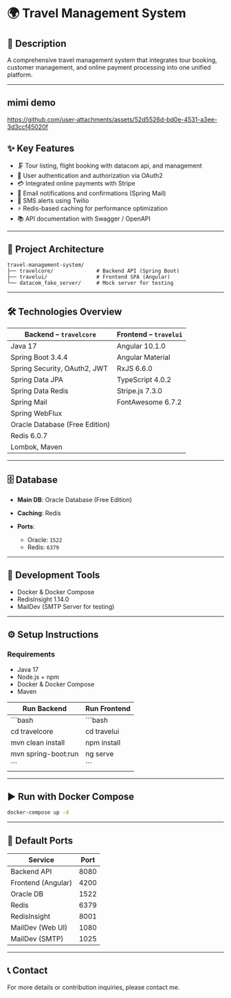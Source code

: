 # 🌍 Travel Management System

## 📖 Description

A comprehensive travel management system that integrates tour booking, customer management, and online payment processing into one unified platform.

---
## mimi demo
https://github.com/user-attachments/assets/52d5526d-bd0e-4531-a3ee-3d3ccf45020f

## ✨ Key Features

* 🗜️ Tour listing, flight booking with datacom api, and management
* 🔐 User authentication and authorization via OAuth2
* 💳 Integrated online payments with Stripe
* 📧 Email notifications and confirmations (Spring Mail)
* 📱 SMS alerts using Twilio
* ⚡ Redis-based caching for performance optimization
* 📚 API documentation with Swagger / OpenAPI

---

## 🧱 Project Architecture

```
travel-management-system/
├── travelcore/              # Backend API (Spring Boot)
├── travelui/                # Frontend SPA (Angular)
└── datacom_fake_server/     # Mock server for testing
```

---

## 🛠️ Technologies Overview

| Backend – `travelcore`         | Frontend – `travelui` |
| ------------------------------ | --------------------- |
| Java 17                        | Angular 10.1.0        |
| Spring Boot 3.4.4              | Angular Material      |
| Spring Security, OAuth2, JWT   | RxJS 6.6.0            |
| Spring Data JPA                | TypeScript 4.0.2      |
| Spring Data Redis              | Stripe.js 7.3.0       |
| Spring Mail                    | FontAwesome 6.7.2     |
| Spring WebFlux                 |                       |
| Oracle Database (Free Edition) |                       |
| Redis 6.0.7                    |                       |
| Lombok, Maven                  |                       |

---
## 🗄️ Database

* **Main DB**: Oracle Database (Free Edition)
* **Caching**: Redis
* **Ports**:

  * Oracle: `1522`
  * Redis: `6379`

---

## 🧰 Development Tools

* Docker & Docker Compose
* RedisInsight 1.14.0
* MailDev (SMTP Server for testing)

---

## ⚙️ Setup Instructions

### Requirements

* Java 17
* Node.js + npm
* Docker & Docker Compose
* Maven

| Run Backend          | Run Frontend |
| -------------------- | ------------ |
| \`\`\`bash           | \`\`\`bash   |
| cd travelcore        | cd travelui  |
| mvn clean install    | npm install  |
| mvn spring-boot\:run | ng serve     |
| \`\`\`               | \`\`\`       |

---

## ▶️ Run with Docker Compose

```bash
docker-compose up -d
```

---

## 🔌 Default Ports

| Service            | Port |
| ------------------ | ---- |
| Backend API        | 8080 |
| Frontend (Angular) | 4200 |
| Oracle DB          | 1522 |
| Redis              | 6379 |
| RedisInsight       | 8001 |
| MailDev (Web UI)   | 1080 |
| MailDev (SMTP)     | 1025 |

---

## 📞 Contact

For more details or contribution inquiries, please contact me.

